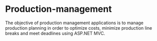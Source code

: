 # Production-management
The objective of production management applications is to manage production planning in order to optimize costs, minimize production line breaks and meet deadlines using ASP.NET MVC.
